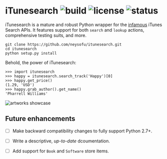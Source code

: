# iTunesearch ![build](https://travis-ci.org/neysofu/itunesearch.svg?branch=master) ![license](https://img.shields.io/badge/license-MIT-blue.svg) ![status](https://img.shields.io/badge/maintained-yes-orange.svg)

iTunesearch is a mature and robust Python wrapper for the [infamous](https://medium.com/@ftxdri/the-itunes-api-the-epitome-of-bad-api-design-b83a9ac41132#.ka9dfyzd3) iTunes Search APIs. It features support for both `search` and `lookup` actions, comprehensive testing suits, and more.

    git clone https://github.com/neysofu/itunesearch.git
	cd itunesearch
	python setup.py install

Behold, the power of iTunesearch:

    >>> import itunesearch
	>>> happy = itunesearch.search_track('Happy')[0]
	>>> happy.get_price()
	(1.29, 'USD')
	>>> happy.grab_author().get_name()
	'Pharrell Williams'

![artworks showcase](http://i.stack.imgur.com/vR2sL.png)

## Future enhancements

 - [ ] Make backward compatibility changes to fully support Python 2.7+.
 - [ ] Write a descriptive, *up-to-date* dcoumentation.
 - [ ] Add support for `Book` and `Software` store items.

